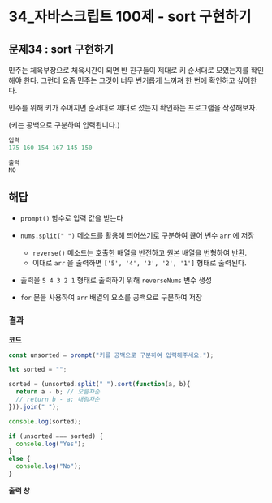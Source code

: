 # 34_자바스크립트 100제 - sort 구현하기

## 문제34 : sort 구현하기

민주는 체육부장으로 체육시간이 되면 반 친구들이 제대로 키 순서대로 모였는지를 확인해야 한다. 그런데 요즘 민주는 그것이 너무 번거롭게 느껴져 한 번에 확인하고 싶어한다.

민주를 위해 키가 주어지면 순서대로 제대로 섰는지 확인하는 프로그램을 작성해보자.

(키는 공백으로 구분하여 입력됩니다.)

```js
입력
175 160 154 167 145 150
```



```js
출력
NO
```



















## 해답

* `prompt()` 함수로 입력 값을 받는다

* `nums.split(" ")` 메소드를 활용해 띄어쓰기로  구분하여 끊어  변수 `arr` 에 저장

  * `reverse()` 메소드는 호출한 배열을 반전하고 원본 배열을 번형하여 반환.
  * 이대로 `arr` 을 출력하면  `['5', '4', '3', '2', '1']` 형태로 출력된다.

* 출력을 `5 4 3 2 1` 형태로 출력하기 위해 `reverseNums` 변수 생성

* `for` 문을 사용하여 `arr`  배열의 요소를 공백으로 구분하여 저장

  



### 결과

**코드**

```js
const unsorted = prompt("키를 공백으로 구분하여 입력해주세요.");

let sorted = "";

sorted = (unsorted.split(" ").sort(function(a, b){
  return a - b; // 오름차순
  // return b - a; 내림차순
})).join(" ");

console.log(sorted);

if (unsorted === sorted) {
  console.log("Yes");
}
else {
  console.log("No");
}

```





**출력 창** 

